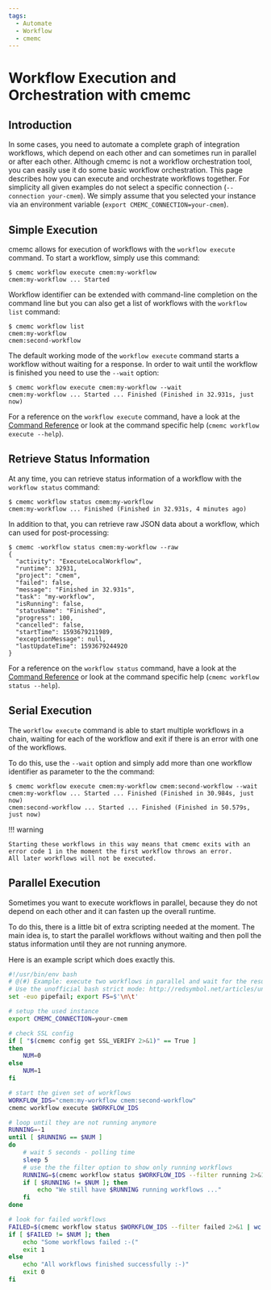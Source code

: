 ```yaml
---
tags:
  - Automate
  - Workflow
  - cmemc
---
```

# Workflow Execution and Orchestration with cmemc

## Introduction

In some cases, you need to automate a complete graph of integration workflows, which depend on each other and can sometimes run in parallel or after each other.
Although cmemc is not a workflow orchestration tool, you can easily use it do some basic workflow orchestration.
This page describes how you can execute and orchestrate workflows together.
For simplicity all given examples do not select a specific connection (`--connection your-cmem`).
We simply assume that you selected your instance via an environment variable (`export CMEMC_CONNECTION=your-cmem`).

## Simple Execution

cmemc allows for execution of workflows with the `workflow execute` command.
To start a workflow, simply use this command:

``` shell-session title="workflow execute command"
$ cmemc workflow execute cmem:my-workflow
cmem:my-workflow ... Started
```

Workflow identifier can be extended with command-line completion on the command line but you can also get a list of workflows with the `workflow list` command:

``` shell-session title="workflow list command"
$ cmemc workflow list
cmem:my-workflow
cmem:second-workflow
```

The default working mode of the `workflow execute` command starts a workflow without waiting for a response.
In order to wait until the workflow is finished you need to use the `--wait` option:

``` shell-session title="workflow execute command with wait option"
$ cmemc workflow execute cmem:my-workflow --wait
cmem:my-workflow ... Started ... Finished (Finished in 32.931s, just now)
```

For a reference on the `workflow execute` command, have a look at the [Command Reference](../command-reference/index.md) or look at the command specific help (`cmemc workflow execute --help`).

## Retrieve Status Information

At any time, you can retrieve status information of a workflow with the `workflow status` command:

``` shell-session title="workflow status command"
$ cmemc workflow status cmem:my-workflow
cmem:my-workflow ... Finished (Finished in 32.931s, 4 minutes ago)
```

In addition to that, you can retrieve raw JSON data about a workflow, which can used for post-processing:

``` shell-session title="workflow status command with JSON output"
$ cmemc -workflow status cmem:my-workflow --raw
{
  "activity": "ExecuteLocalWorkflow",
  "runtime": 32931,
  "project": "cmem",
  "failed": false,
  "message": "Finished in 32.931s",
  "task": "my-workflow",
  "isRunning": false,
  "statusName": "Finished",
  "progress": 100,
  "cancelled": false,
  "startTime": 1593679211989,
  "exceptionMessage": null,
  "lastUpdateTime": 1593679244920
}
```

For a reference on the `workflow status` command, have a look at the [Command Reference](../command-reference/index.md)  or look at the command specific help (`cmemc workflow status --help`).

## Serial Execution

The `workflow execute` command is able to start multiple workflows in a chain, waiting for each of the workflow and exit if there is an error with one of the workflows.

To do this, use the `--wait` option and simply add more than one workflow identifier as parameter to the the command:

``` shell-session title="workflow execute command"
$ cmemc workflow execute cmem:my-workflow cmem:second-workflow --wait
cmem:my-workflow ... Started ... Finished (Finished in 30.984s, just now)
cmem:second-workflow ... Started ... Finished (Finished in 50.579s, just now)
```

!!! warning

    Starting these workflows in this way means that cmemc exits with an error code 1 in the moment the first workflow throws an error.
    All later workflows will not be executed.

## Parallel Execution

Sometimes you want to execute workflows in parallel, because they do not depend on each other and it can fasten up the overall runtime.

To do this, there is a little bit of extra scripting needed at the moment.
The main idea is, to start the parallel workflows without waiting and then poll the status information until they are not running anymore.

Here is an example script which does exactly this.

``` bash title="cmemc-parallel-workflows.sh"
#!/usr/bin/env bash
# @(#) Example: execute two workflows in parallel and wait for the results (exit 1 on failure)
# Use the unofficial bash strict mode: http://redsymbol.net/articles/unofficial-bash-strict-mode/
set -euo pipefail; export FS=$'\n\t'

# setup the used instance
export CMEMC_CONNECTION=your-cmem

# check SSL config
if [ "$(cmemc config get SSL_VERIFY 2>&1)" == True ]
then
    NUM=0
else
    NUM=1
fi

# start the given set of workflows
WORKFLOW_IDS="cmem:my-workflow cmem:second-workflow"
cmemc workflow execute $WORKFLOW_IDS

# loop until they are not running anymore
RUNNING=-1
until [ $RUNNING == $NUM ]
do
    # wait 5 seconds - polling time
    sleep 5
    # use the the filter option to show only running workflows
    RUNNING=$(cmemc workflow status $WORKFLOW_IDS --filter running 2>&1 | wc -l)
    if [ $RUNNING != $NUM ]; then
        echo "We still have $RUNNING running workflows ..."
    fi
done

# look for failed workflows
FAILED=$(cmemc workflow status $WORKFLOW_IDS --filter failed 2>&1 | wc -l)
if [ $FAILED != $NUM ]; then
    echo "Some workflows failed :-("
    exit 1
else
    echo "All workflows finished successfully :-)"
    exit 0
fi
```

